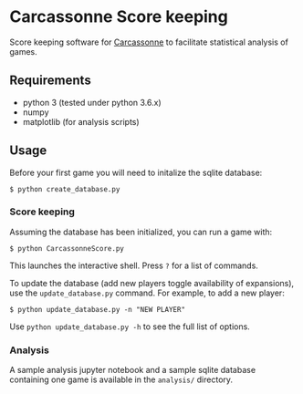 # Carcassonne Score keeping

Score keeping software for [Carcassonne](https://boardgamegeek.com/boardgame/822/carcassonne) to facilitate statistical analysis of games.

## Requirements

* python 3 (tested under python 3.6.x)
* numpy
* matplotlib (for analysis scripts)

## Usage

Before your first game you will need to initalize the sqlite database:

```
$ python create_database.py
```

### Score keeping

Assuming the database has been initialized, you can run a game with:

```
$ python CarcassonneScore.py
```

This launches the interactive shell. Press `?` for a list of commands.

To update the database (add new players toggle availability of expansions), use the `update_database.py` command. For example, to add a new player:

```
$ python update_database.py -n "NEW PLAYER"
```

Use `python update_database.py -h` to see the full list of options.


### Analysis

A sample analysis jupyter notebook and a sample sqlite database containing one game is available in the `analysis/` directory.
